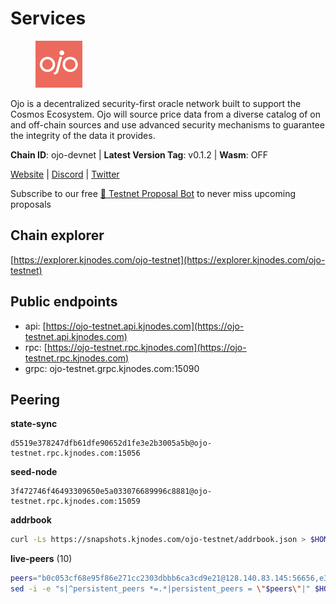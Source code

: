 # Services

<figure><img src="https://raw.githubusercontent.com/kj89/cosmos-images/main/logos/ojo.png" alt=""><figcaption></figcaption></figure>

Ojo is a decentralized security-first oracle network built  to support the Cosmos Ecosystem. Ojo will source price data  from a diverse catalog of on and off-chain sources and use  advanced security mechanisms to guarantee the integrity of the data it provides.

**Chain ID**: ojo-devnet | **Latest Version Tag**: v0.1.2 | **Wasm**: OFF

[Website](https://ojo.network) | [Discord](https://discord.gg/fd8Yrex8nC) | [Twitter](https://twitter.com/ojo_network)



Subscribe to our free [🤖 Testnet Proposal Bot](https://t.me/kjnodes_testnet_proposal_bot) to never miss upcoming proposals


## Chain explorer
[https://explorer.kjnodes.com/ojo-testnet](https://explorer.kjnodes.com/ojo-testnet)

## Public endpoints

* api: [https://ojo-testnet.api.kjnodes.com](https://ojo-testnet.api.kjnodes.com)
* rpc: [https://ojo-testnet.rpc.kjnodes.com](https://ojo-testnet.rpc.kjnodes.com)
* grpc: ojo-testnet.grpc.kjnodes.com:15090

## Peering

**state-sync**

```text
d5519e378247dfb61dfe90652d1fe3e2b3005a5b@ojo-testnet.rpc.kjnodes.com:15056
```

**seed-node**

```text
3f472746f46493309650e5a033076689996c8881@ojo-testnet.rpc.kjnodes.com:15059
```

**addrbook**
```bash
curl -Ls https://snapshots.kjnodes.com/ojo-testnet/addrbook.json > $HOME/.ojo/config/addrbook.json
```

**live-peers** (10)
```bash
peers="b0c053cf68e95f86e271cc2303dbbb6ca3cd9e21@128.140.83.145:56656,e3d56e1538e41115bccdcb0b83a734407d59d2b9@185.219.142.216:50656,1786d7d18b39d5824cae23e8085c87883ed661e6@65.109.147.57:36656,5a4201370808de8fe5926db82767d8be44c9d288@51.222.42.89:50656,41d974f9a97209a401546a61ea2638a0f8071d79@178.18.252.10:26656,5af3d50dcc231884f3d3da3e3caecb0deef1dc5b@142.132.134.112:25356,69ffa3745aa4ff20756fe66153619a52f348d1ef@139.59.142.164:50656,b4c7205397045d22fe762c8d2021fa4ce6d7ea1e@162.55.39.159:36656,7d6706d7ee674e2b2c38d3eb47d85ec6e376c377@49.12.123.87:56656,d5519e378247dfb61dfe90652d1fe3e2b3005a5b@65.109.68.190:15056"
sed -i -e "s|^persistent_peers *=.*|persistent_peers = \"$peers\"|" $HOME/.ojo/config/config.toml
```
